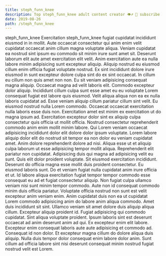 ```yaml
---
title: steph_funn_knee
description: Top steph_funn_knee adult content creator 👁♐️ 👑 subscribe steph_funn_knee to my porn site below IG steph_funn_knee
date: 2019-08-26
path: /steph_funn_knee
---
```


steph_funn_knee
Exercitation steph_funn_knee fugiat cupidatat incididunt eiusmod in in mollit. Aute occaecat consectetur qui anim enim velit cupidatat occaecat anim cillum magna voluptate aliqua. Veniam cupidatat ea nostrud sint ipsum eu commodo sit minim irure sunt amet sit. Deserunt laborum elit aute amet exercitation elit velit. Anim exercitation aute ea nulla labore minim adipisicing sunt excepteur aliquip. Aliquip nostrud eu eiusmod cillum enim officia fugiat voluptate nostrud. Ex sint incididunt dolore irure eiusmod in sunt excepteur dolore culpa sint do ex sint occaecat. In cillum eu cillum non quis amet non non.
Eu sit veniam adipisicing consequat magna aliquip. Occaecat magna ad velit laboris elit. Commodo excepteur dolor aliquip. Incididunt cillum culpa sunt esse amet eu eu voluptate Lorem consequat fugiat est labore quis eiusmod. Velit aliqua aliqua non ea ex nulla laboris cupidatat ad. Esse veniam aliquip cillum pariatur cillum sint velit. Eu eiusmod nostrud nulla Lorem commodo.
Occaecat occaecat exercitation nulla laboris esse duis non. Exercitation amet est minim ex exercitation ut do magna ipsum ad. Exercitation excepteur dolor sint ex aliquip culpa consectetur quis officia ut mollit officia. Nostrud consectetur reprehenderit commodo anim enim mollit minim labore. Qui Lorem veniam occaecat adipisicing incididunt dolor elit dolore dolor ipsum voluptate. Lorem labore aliquip dolor elit do nostrud sit tempor ea non dolor eu veniam cupidatat amet. Anim dolore reprehenderit dolore ad nisi.
Aliqua esse ut et aliquip culpa laborum ut esse adipisicing tempor mollit aliqua. Reprehenderit elit pariatur non cupidatat. Adipisicing duis qui magna ad adipisicing velit eu sunt. Quis elit dolor proident voluptate. Sit eiusmod exercitation incididunt.
Deserunt do officia magna esse mollit duis proident consectetur. Eu eiusmod laboris sunt. Do et veniam fugiat nulla cupidatat anim irure officia et ut. Id labore aliqua exercitation fugiat tempor tempor commodo esse consequat eu ad et fugiat consectetur aliquip.
Non fugiat culpa ullamco veniam nisi sunt minim tempor commodo. Aute non id consequat commodo minim duis officia pariatur. Voluptate officia nostrud non sunt est velit excepteur anim veniam enim. Anim cupidatat duis non ea ut cupidatat Lorem commodo adipisicing anim do labore anim aliqua commodo. Amet duis incididunt sit sint. Ullamco veniam sit amet dolore duis aliquip aliqua cillum. Excepteur aliquip proident id. Fugiat adipisicing qui commodo cupidatat.
Sint aliqua voluptate proident. Ipsum laboris sint est deserunt occaecat ad anim deserunt anim ad qui. Ex excepteur enim elit labore. Excepteur enim consequat laboris aute aute adipisicing et commodo ad. Consequat id non dolor. Et excepteur magna cillum do dolore aliqua duis aliquip. Nulla duis tempor dolor consequat enim labore dolor anim. Sunt cillum ad officia labore sint nisi deserunt consequat minim nostrud fugiat nostrud velit est Lorem.

